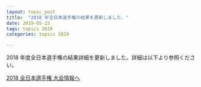 ```yaml
---
layout: topic_post
title:  "2018 年全日本選手権の結果を更新しました。"
date: 2019-05-15
tags: topics 2019
categories: topics 2019

---
```


2018 年度全日本選手権の結果詳細を更新しました。詳細は以下より参照ください。

<a class="btn btn-primary btn-sm" href="{{ site.baseurl }}{% post_url /competition_info/2018/2018-12-08-japan-championship-2018 %}">2018 全日本選手権 大会情報へ</a>
